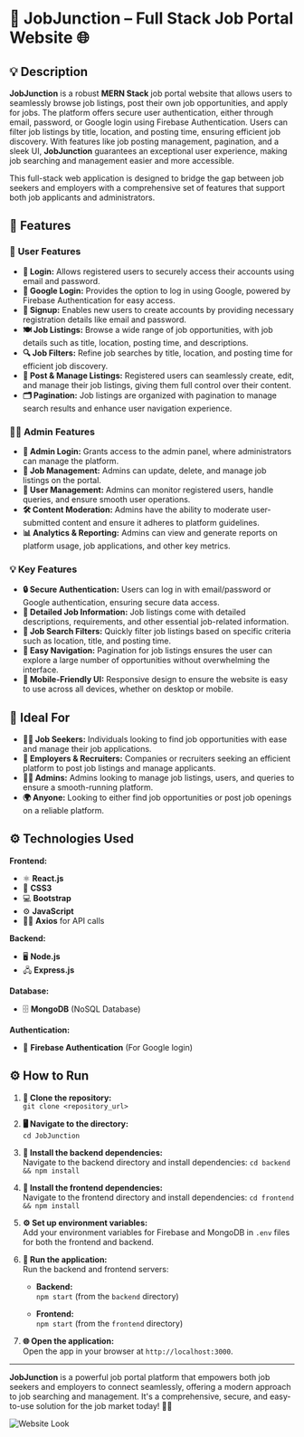 # 💼 **JobJunction – Full Stack Job Portal Website** 🌐

## 💡 **Description**

**JobJunction** is a robust **MERN Stack** job portal website that allows users to seamlessly browse job listings, post their own job opportunities, and apply for jobs. The platform offers secure user authentication, either through email, password, or Google login using Firebase Authentication. Users can filter job listings by title, location, and posting time, ensuring efficient job discovery. With features like job posting management, pagination, and a sleek UI, **JobJunction** guarantees an exceptional user experience, making job searching and management easier and more accessible.

This full-stack web application is designed to bridge the gap between job seekers and employers with a comprehensive set of features that support both job applicants and administrators.

## 🚀 **Features**

### 👤 **User Features**
* **🔑 Login:** Allows registered users to securely access their accounts using email and password.
* **📧 Google Login:** Provides the option to log in using Google, powered by Firebase Authentication for easy access.
* **📝 Signup:** Enables new users to create accounts by providing necessary registration details like email and password.
* **🍽️ Job Listings:** Browse a wide range of job opportunities, with job details such as title, location, posting time, and descriptions.
* **🔍 Job Filters:** Refine job searches by title, location, and posting time for efficient job discovery.
* **💼 Post & Manage Listings:** Registered users can seamlessly create, edit, and manage their job listings, giving them full control over their content.
* **🗂️ Pagination:** Job listings are organized with pagination to manage search results and enhance user navigation experience.

### 🧑‍💼 **Admin Features**
* **🔑 Admin Login:** Grants access to the admin panel, where administrators can manage the platform.
* **📝 Job Management:** Admins can update, delete, and manage job listings on the portal.
* **👥 User Management:** Admins can monitor registered users, handle queries, and ensure smooth user operations.
* **🛠️ Content Moderation:** Admins have the ability to moderate user-submitted content and ensure it adheres to platform guidelines.
* **📊 Analytics & Reporting:** Admins can view and generate reports on platform usage, job applications, and other key metrics.

### 💡 **Key Features**
* **🔒 Secure Authentication:** Users can log in with email/password or Google authentication, ensuring secure data access.
* **📑 Detailed Job Information:** Job listings come with detailed descriptions, requirements, and other essential job-related information.
* **🎯 Job Search Filters:** Quickly filter job listings based on specific criteria such as location, title, and posting time.
* **🧭 Easy Navigation:** Pagination for job listings ensures the user can explore a large number of opportunities without overwhelming the interface.
* **📱 Mobile-Friendly UI:** Responsive design to ensure the website is easy to use across all devices, whether on desktop or mobile.

## 🎯 **Ideal For**

* **👨‍💼 Job Seekers:** Individuals looking to find job opportunities with ease and manage their job applications.
* **🏢 Employers & Recruiters:** Companies or recruiters seeking an efficient platform to post job listings and manage applicants.
* **🧑‍💼 Admins:** Admins looking to manage job listings, users, and queries to ensure a smooth-running platform.
* **🌍 Anyone:** Looking to either find job opportunities or post job openings on a reliable platform.

## ⚙️ **Technologies Used**

**Frontend:**  
* ⚛️ **React.js**  
* 🎨 **CSS3**  
* 💻 **Bootstrap**  
* ⚙️ **JavaScript**  
* 🧑‍💻 **Axios** for API calls

**Backend:**  
* 🖥️ **Node.js**  
* 🖧 **Express.js**  

**Database:**  
* 🗄️ **MongoDB** (NoSQL Database)

**Authentication:**  
* 🔐 **Firebase Authentication** (For Google login)

## ⚙️ **How to Run**

1. **📂 Clone the repository:**  
   `git clone <repository_url>`

2. **🖥️ Navigate to the directory:**  
   `cd JobJunction`

3. **🔧 Install the backend dependencies:**  
   Navigate to the backend directory and install dependencies:
   `cd backend && npm install`

4. **🔧 Install the frontend dependencies:**  
   Navigate to the frontend directory and install dependencies:
   `cd frontend && npm install`

5. **⚙️ Set up environment variables:**  
   Add your environment variables for Firebase and MongoDB in `.env` files for both the frontend and backend.

6. **🚀 Run the application:**  
   Run the backend and frontend servers:

   - **Backend:**  
     `npm start` (from the `backend` directory)

   - **Frontend:**  
     `npm start` (from the `frontend` directory)

7. **🌐 Open the application:**  
   Open the app in your browser at `http://localhost:3000`.

---

**JobJunction** is a powerful job portal platform that empowers both job seekers and employers to connect seamlessly, offering a modern approach to job searching and management. It's a comprehensive, secure, and easy-to-use solution for the job market today! 💼🚀

![Website Look](https://github.com/LakshayD02/MERN_Job_Portal_Website/blob/main/Output-1.png)

